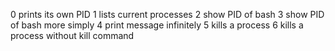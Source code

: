 0 prints its own PID
1 lists current processes
2 show PID of bash
3 show PID of bash more simply
4 print message infinitely
5 kills a process
6 kills a process without kill command